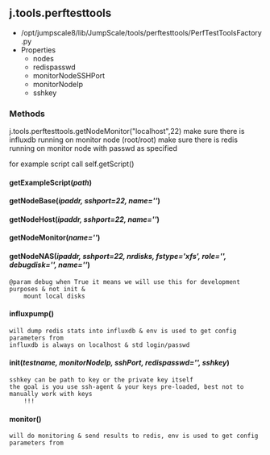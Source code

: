 <!-- toc -->
## j.tools.perftesttools

- /opt/jumpscale8/lib/JumpScale/tools/perftesttools/PerfTestToolsFactory.py
- Properties
    - nodes
    - redispasswd
    - monitorNodeSSHPort
    - monitorNodeIp
    - sshkey

### Methods

j.tools.perftesttools.getNodeMonitor("localhost",22)
make sure there is influxdb running on monitor node (root/root)
make sure there is redis running on monitor node with passwd as specified

for example script
call self.getScript()

#### getExampleScript(*path*) 

#### getNodeBase(*ipaddr, sshport=22, name=''*) 

#### getNodeHost(*ipaddr, sshport=22, name=''*) 

#### getNodeMonitor(*name=''*) 

#### getNodeNAS(*ipaddr, sshport=22, nrdisks, fstype='xfs', role='', debugdisk='', name=''*) 

```
@param debug when True it means we will use this for development purposes & not init &
    mount local disks

```

#### influxpump() 

```
will dump redis stats into influxdb & env is used to get config parameters from
influxdb is always on localhost & std login/passwd

```

#### init(*testname, monitorNodeIp, sshPort, redispasswd='', sshkey*) 

```
sshkey can be path to key or the private key itself
the goal is you use ssh-agent & your keys pre-loaded, best not to manually work with keys
    !!!

```

#### monitor() 

```
will do monitoring & send results to redis, env is used to get config parameters from

```

